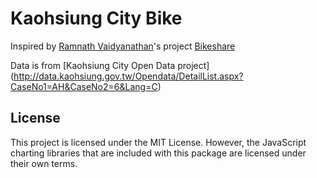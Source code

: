 Kaohsiung City Bike
=========================================
Inspired by [Ramnath Vaidyanathan](https://github.com/ramnathv)'s project [Bikeshare](https://github.com/ramnathv/bikeshare)

Data is from [Kaohsiung City Open Data project] (http://data.kaohsiung.gov.tw/Opendata/DetailList.aspx?CaseNo1=AH&CaseNo2=6&Lang=C)

License
-----------------------------------------

This project is licensed under the MIT License. However, the JavaScript charting libraries that are included with this package are licensed under their own terms. 
